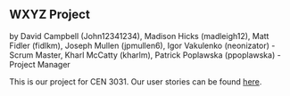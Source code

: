 ## WXYZ Project
by
David Campbell	(John12341234),
Madison Hicks	(madleigh12),
Matt Fidler	(fidlkm),
Joseph Mullen	(jpmullen6),
Igor Vakulenko	(neonizator) - Scrum Master,
Kharl McCatty	(kharlm),
Patrick Poplawska (ppoplawska) - Project Manager

This is our project for CEN 3031. Our user stories can be found [here](https://www.pivotaltracker.com/n/projects/1430644).
